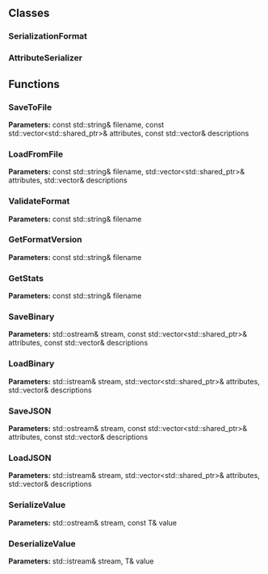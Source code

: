
## Classes

### SerializationFormat



### AttributeSerializer




## Functions

### SaveToFile



**Parameters:** const std::string& filename, 
                   const std::vector<std::shared_ptr<IAttributeStorage>>& attributes,
                   const std::vector<AttributeDesc>& descriptions

### LoadFromFile



**Parameters:** const std::string& filename,
                     std::vector<std::shared_ptr<IAttributeStorage>>& attributes,
                     std::vector<AttributeDesc>& descriptions

### ValidateFormat



**Parameters:** const std::string& filename

### GetFormatVersion



**Parameters:** const std::string& filename

### GetStats



**Parameters:** const std::string& filename

### SaveBinary



**Parameters:** std::ostream& stream,
                   const std::vector<std::shared_ptr<IAttributeStorage>>& attributes,
                   const std::vector<AttributeDesc>& descriptions

### LoadBinary



**Parameters:** std::istream& stream,
                   std::vector<std::shared_ptr<IAttributeStorage>>& attributes,
                   std::vector<AttributeDesc>& descriptions

### SaveJSON



**Parameters:** std::ostream& stream,
                 const std::vector<std::shared_ptr<IAttributeStorage>>& attributes,
                 const std::vector<AttributeDesc>& descriptions

### LoadJSON



**Parameters:** std::istream& stream,
                 std::vector<std::shared_ptr<IAttributeStorage>>& attributes,
                 std::vector<AttributeDesc>& descriptions

### SerializeValue



**Parameters:** std::ostream& stream, const T& value

### DeserializeValue



**Parameters:** std::istream& stream, T& value
